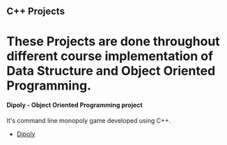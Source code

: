 ## C++ Projects

These Projects are done throughout different course implementation of Data Structure and Object Oriented Programming.
=====================


#### Dipoly - Object Oriented Programming project
It's command line monopoly game developed using C++.  

* [Dipoly](./dipoly/)
